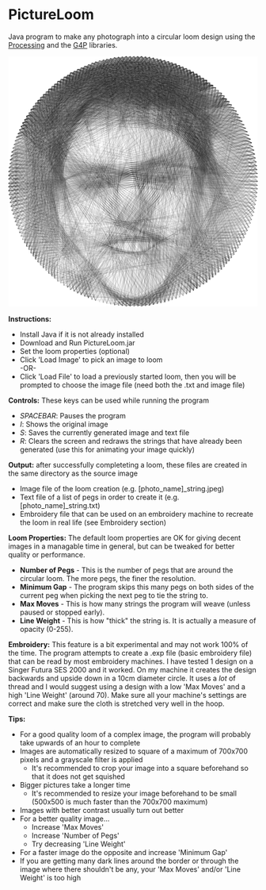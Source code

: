 # PictureLoom
 Java program to make any photograph into a circular loom design using the [Processing](https://processing.org/) and the [G4P](http://www.lagers.org.uk/g4p/) libraries.

![Example!](Mihir_face_string3.png)

**Instructions:**
* Install Java if it is not already installed
* Download and Run PictureLoom.jar
* Set the loom properties (optional)
* Click 'Load Image' to pick an image to loom\
-OR-
* Click 'Load File' to load a previously started loom, then you will be prompted to choose the image file (need both the .txt and image file)

**Controls:** These keys can be used while running the program
* *SPACEBAR*: Pauses the program
* *I*: Shows the original image
* *S*: Saves the currently generated image and text file
* *R*: Clears the screen and redraws the strings that have already been generated (use this for animating your image quickly)

**Output:** after successfully completeting a loom, these files are created in the same directory as the source image
* Image file of the loom creation (e.g. \[photo\_name\]\_string.jpeg)
* Text file of a list of pegs in order to create it (e.g. \[photo\_name\]\_string.txt)
* Embroidery file that can be used on an embroidery machine to recreate the loom in real life (see Embroidery section)

**Loom Properties:**
The default loom properties are OK for giving decent images in a managable time in general, but can be tweaked for better quality or performance.  
* **Number of Pegs** - This is the number of pegs that are around the circular loom. The more pegs, the finer the resolution.
* **Minimum Gap** - The program skips this many pegs on both sides of the current peg when picking the next peg to tie the string to.  
* **Max Moves** - This is how many strings the program will weave (unless paused or stopped early).  
* **Line Weight** - This is how "thick" the string is. It is actually a measure of opacity (0-255).

**Embroidery:**
This feature is a bit experimental and may not work 100% of the time. The program attempts to create a .exp file (basic embroidery file) that can be read by most embroidery machines. I have tested 1 design on a Singer Futura SES 2000 and it worked. On my machine it creates the design backwards and upside down in a 10cm diameter circle. It uses a *lot* of thread and I would suggest using a design with a low 'Max Moves' and a high 'Line Weight' (around 70). Make sure all your machine's settings are correct and make sure the cloth is stretched very well in the hoop.

**Tips:**
* For a good quality loom of a complex image, the program will probably take upwards of an hour to complete
* Images are automatically resized to square of a maximum of 700x700 pixels and a grayscale filter is applied
   * It's recommended to crop your image into a square beforehand so that it does not get squished
* Bigger pictures take a longer time
   * It's recommended to resize your image beforehand to be small (500x500 is much faster than the 700x700 maximum)
* Images with better contrast usually turn out better
* For a better quality image...
   * Increase 'Max Moves'
   * Increase 'Number of Pegs'
   * Try decreasing 'Line Weight'
* For a faster image do the opposite and increase 'Minimum Gap'
* If you are getting many dark lines around the border or through the image where there shouldn't be any, your 'Max Moves' and/or 'Line Weight' is too high
